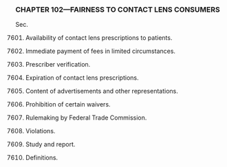 ### **CHAPTER 102—FAIRNESS TO CONTACT LENS CONSUMERS** ###

Sec.

7601. Availability of contact lens prescriptions to patients.

7602. Immediate payment of fees in limited circumstances.

7603. Prescriber verification.

7604. Expiration of contact lens prescriptions.

7605. Content of advertisements and other representations.

7606. Prohibition of certain waivers.

7607. Rulemaking by Federal Trade Commission.

7608. Violations.

7609. Study and report.

7610. Definitions.